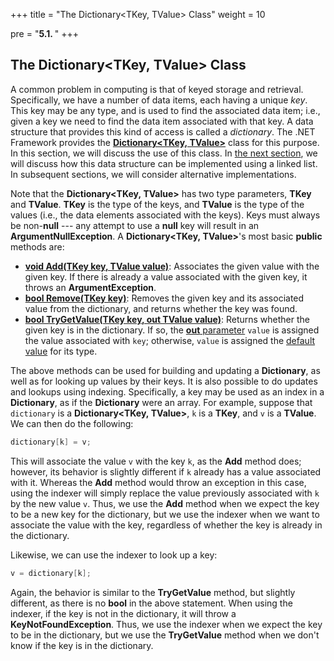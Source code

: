 +++
title = "The Dictionary<TKey, TValue> Class"
weight = 10

pre = "<b>5.1. </b>"
+++

## The **Dictionary\<TKey, TValue\>** Class

A common problem in computing is that of keyed storage and retrieval.
Specifically, we have a number of data items, each having a unique
*key*. This key may be any type, and is used to find the associated data
item; i.e., given a key we need to find the data item associated with
that key. A data structure that provides this kind of access is called a
*dictionary*. The .NET Framework provides the
[**Dictionary\<TKey, TValue\>**](https://docs.microsoft.com/en-us/dotnet/api/system.collections.generic.dictionary-2?view=netframework-4.7.2)
class for this purpose. In this section, we will discuss the use of this
class. In [the next
section](/dictionaries/linked-list-impl), we
will discuss how this data structure can be implemented using a linked
list. In subsequent sections, we will consider alternative
implementations.

Note that the **Dictionary\<TKey, TValue\>** has two type parameters,
**TKey** and **TValue**. **TKey** is the type of the keys, and
**TValue** is the type of the values (i.e., the data elements associated
with the keys). Keys must always be non-**null** --- any attempt to use a
**null** key will result in an **ArgumentNullException**. A
**Dictionary\<TKey, TValue\>**'s most basic **public** methods are:

  - [**void Add(TKey key, TValue
    value)**](https://docs.microsoft.com/en-us/dotnet/api/system.collections.generic.dictionary-2.add?view=netframework-4.7.2):
    Associates the given value with the given key. If there is already a
    value associated with the given key, it throws an
    **ArgumentException**.
  - [**bool Remove(TKey
    key)**](https://docs.microsoft.com/en-us/dotnet/api/system.collections.generic.dictionary-2.remove?view=netframework-4.7.2#System_Collections_Generic_Dictionary_2_Remove__0_):
    Removes the given key and its associated value from the dictionary,
    and returns whether the key was found.
  - [**bool TryGetValue(TKey key, out TValue
    value)**](https://docs.microsoft.com/en-us/dotnet/api/system.collections.generic.dictionary-2.trygetvalue?view=netframework-4.7.2):
    Returns whether the given key is in the dictionary. If so, the
    [**out**
    parameter](/appendix/syntax/out-ref)
    `value` is assigned the value associated with `key`; otherwise,
    `value` is assigned the [default
    value](/stacks-queues/stack-impl/#default-value) for its
    type.

The above methods can be used for building and updating a
**Dictionary**, as well as for looking up values by their keys. It is
also possible to do updates and lookups using indexing. Specifically, a
key may be used as an index in a **Dictionary**, as if the
**Dictionary** were an array. For example, suppose that `dictionary` is
a **Dictionary\<TKey, TValue\>**, `k` is a **TKey**, and `v` is a
**TValue**. We can then do the following:
```C#
dictionary[k] = v;
```
This will associate the value `v` with the key `k`, as the **Add**
method does; however, its behavior is slightly different if `k` already
has a value associated with it. Whereas the **Add** method would throw
an exception in this case, using the indexer will simply replace the
value previously associated with `k` by the new value `v`. Thus, we use
the **Add** method when we expect the key to be a new key for the
dictionary, but we use the indexer when we want to associate the value
with the key, regardless of whether the key is already in the
dictionary.

Likewise, we can use the indexer to look up a key:
```C#
v = dictionary[k];
```
Again, the behavior is similar to the **TryGetValue** method, but
slightly different, as there is no **bool** in the above statement. When
using the indexer, if the key is not in the dictionary, it will throw a
**KeyNotFoundException**. Thus, we use the indexer when we expect the
key to be in the dictionary, but we use the **TryGetValue** method when
we don't know if the key is in the dictionary.
